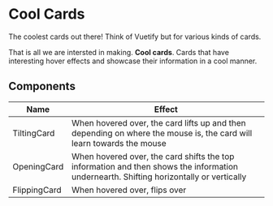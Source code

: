 # Cool Cards

The coolest cards out there! Think of Vuetify but for various kinds of cards.

That is all we are intersted in making. **Cool cards**. Cards that have interesting hover effects and showcase their information in a cool manner.

## Components

| Name         | Effect                                                                                                                                 |
| ------------ | -------------------------------------------------------------------------------------------------------------------------------------- |
| TiltingCard  | When hovered over, the card lifts up and then depending on where the mouse is, the card will learn towards the mouse                   |
| OpeningCard  | When hovered over, the card shifts the top information and then shows the information undernearth. Shifting horizontally or vertically |
| FlippingCard | When hovered over, flips over                                                                                                          |
